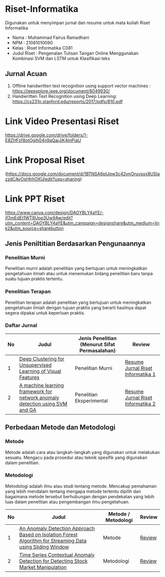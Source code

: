 # Riset-Informatika

Digunakan untuk menyimpan jurnal dan resume untuk mata kuliah Riset Informatika

- Nama : Muhammad Fairus Ramadhani
- NPM : 21081010090
- Kelas : Riset Informatika C081
- Judul Riset : Pengenalan Tulisan Tangan Online Menggunakan Kombinasi SVM dan LSTM untuk Klasifikasi teks

## Jurnal Acuan
1. Offline handwritten text recognition using support vector machines : https://ieeexplore.ieee.org/document/8049930/
2. Handwritten Text Recognition using Deep Learning: https://cs231n.stanford.edu/reports/2017/pdfs/810.pdf
   

# Link Video Presentasi Riset
https://drive.google.com/drive/folders/1-E8ZHFzf8otOgih04n9aQajJiK4mPiaU
# Link Proposal Riset
(https://docs.google.com/document/d/1BTNSA6pIJqw3c42ynOruysxx8USIazzdCAyOsHhhOXU/edit?usp=sharing)
# Link PPT Riset 
https://www.canva.com/design/DAGYBLY4aYE/-if3mEdEt1WT8Upp3Uw9Aw/edit?utm_content=DAGYBLY4aYE&utm_campaign=designshare&utm_medium=link2&utm_source=sharebutton















## Jenis Peniltitian Berdasarkan Pengunaannya
### Penelitian Murni  

Penelitian murni adalah penelitian yang bertujuan untuk meningkatkan pengetahuan ilmiah atau untuk menemukan bidang penelitian baru tanpa suatu tujuan praktis tertentu.

### Penelitian Terapan  

Penelitian terapan adalah penelitian yang bertujuan untuk meningkatkan pengetahuan ilmiah dengan tujuan praktis yang berarti hasilnya dapat segera dipakai untuk keperluan praktis.

### Daftar Jurnal

| No  | Judul                                                                                                                                | Jenis Penelitian (Menurut Sifat Permasalahan) | Review                                |
| --- | ------------------------------------------------------------------------------------------------------------------------------------ | --------------------------------------------- | ------------------------------------- |
| 1   | [Deep Clustering for Unsupervised Learning of Visual Features](https://arxiv.org/pdf/1807.05520)                                     | Penelitian Murni                              | [Resume Jurnal Riset Informatika 1](https://github.com/mathzino/Riset-Informatika-C081_21081010090_Muhammad-Fairus-Ramadhani/blob/main/Resume%20Jurnal%201.md) |
| 2   | [A machine learning framework for network anomaly detection using SVM and GA](https://ieeexplore.ieee.org/abstract/document/1495950) | Penelitian Eksperimental                      | [Resume Jurnal Riset Informatika 2](https://github.com/mathzino/Riset-Informatika-C081_21081010090_Muhammad-Fairus-Ramadhani/blob/main/Resume%20Jurnal%202.md) |


## Perbedaan Metode dan Metodologi
### Metode

Metode adalah cara atau langkah-langkah yang digunakan untuk melakukan sesuatu. Mengacu pada prosedur atau teknik spesifik yang digunakan dalam penelitian.

### Metodologi

Metodologi adalah ilmu atau studi tentang metode. Mencakup pemahaman yang lebih mendalam tentang mengapa metode tertentu dipilih dan bagaimana metode tersebut berhubungan dengan pendekatan yang lebih luas dalam penelitian atau pengembangan ilmu pengetahuan.


| No  | Judul                                                                                                                                | Metode / Metodologi | Review                                |
| --- | ------------------------------------------------------------------------------------------------------------------------------------ | --------------------------------------------- | ------------------------------------- |
| 1   | [An Anomaly Detection Approach Based on Isolation Forest Algorithm for Streaming Data using Sliding Window](https://www.sciencedirect.com/science/article/pii/S1474667016314999)                                     | Metode                              | [Review](https://github.com/mathzino/Riset-Informatika-C081_21081010090_Muhammad-Fairus-Ramadhani/blob/main/metode%20dan%20metodologi.md) |
| 2   | [Time Series Contextual Anomaly Detection for Detecting Stock Market Manipulation](https://era.library.ualberta.ca/items/af6513a0-e09a-47d3-8d74-2d6862f991e4/view/c50e4df8-82f4-487f-8359-f2ee2e637425/Golmohammadi_Seyed-20Koosha_201609_PhD.pdf) | Metodologi                      | [Review](https://github.com/mathzino/Riset-Informatika-C081_21081010090_Muhammad-Fairus-Ramadhani/blob/main/metode%20dan%20metodologi.md) |
